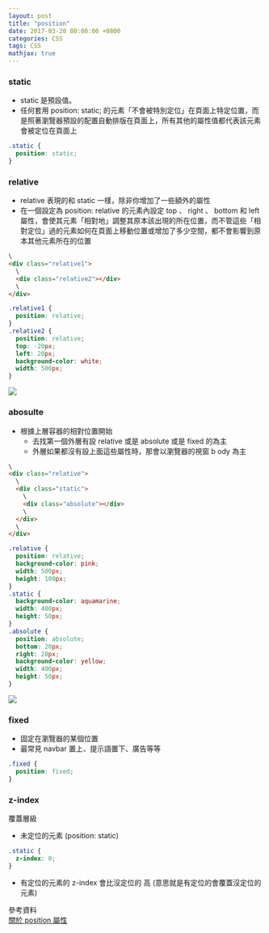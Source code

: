 ```yaml
---
layout: post
title: "position"
date: 2017-03-20 00:00:00 +0800
categories: CSS
tags: CSS
mathjax: true
---
```


### static

- static 是預設值。
- 任何套用 position: static; 的元素「不會被特別定位」在頁面上特定位置，而是照著瀏覽器預設的配置自動排版在頁面上，所有其他的屬性值都代表該元素會被定位在頁面上

```css
.static {
  position: static;
}
```

### relative

- relative 表現的和 static 一樣，除非你增加了一些額外的屬性
- 在一個設定為 position: relative 的元素內設定 top 、 right 、 bottom 和 left 屬性，會使其元素「相對地」調整其原本該出現的所在位置，而不管這些「相對定位」過的元素如何在頁面上移動位置或增加了多少空間，都不會影響到原本其他元素所在的位置

```html
\
<div class="relative1">
  \
  <div class="relative2"></div>
  \
</div>
```

```css
.relative1 {
  position: relative;
}
.relative2 {
  position: relative;
  top: -20px;
  left: 20px;
  background-color: white;
  width: 500px;
}
```

![](https://i.imgur.com/l9iRDeC.png)

### abosulte

- 根據上層容器的相對位置開始
  - 去找第一個外層有設 relative 或是 absolute 或是 fixed 的為主
  - 外層如果都沒有設上面這些屬性時，那會以瀏覽器的視窗 b ody 為主

```html
\
<div class="relative">
  \
  <div class="static">
    \
    <div class="absolute"></div>
    \
  </div>
  \
</div>
```

```css
.relative {
  position: relative;
  background-color: pink;
  width: 500px;
  height: 100px;
}
.static {
  background-color: aquamarine;
  width: 400px;
  height: 50px;
}
.absolute {
  position: absolute;
  bottom: 20px;
  right: 20px;
  background-color: yellow;
  width: 400px;
  height: 50px;
}
```

![](https://i.imgur.com/2Qf94Xj.png)

### fixed

- 固定在瀏覽器的某個位置
- 最常見 navbar 置上、提示語置下、廣告等等

```css
.fixed {
  position: fixed;
}
```

### z-index

覆蓋層級

- 未定位的元素 (position: static)

```css
.static {
  z-index: 0;
}
```

- 有定位的元素的 z-index 會比沒定位的 高 (意思就是有定位的會覆蓋沒定位的元素)

參考資料<br>
[關於 position 屬性](http://zh-tw.learnlayout.com/position.html)
